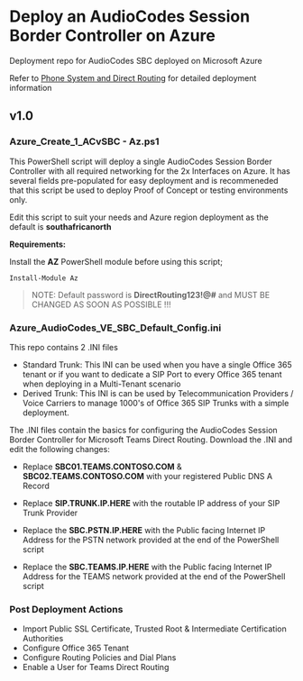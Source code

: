 # Deploy an AudioCodes Session Border Controller on Azure
Deployment repo for AudioCodes SBC deployed on Microsoft Azure

Refer to [Phone System and Direct Routing](https://docs.microsoft.com/en-us/MicrosoftTeams/direct-routing-landing-page) for detailed deployment information

## v1.0

### Azure_Create_1_ACvSBC - Az.ps1

This PowerShell script will deploy a single AudioCodes Session Border Controller with all required networking for the 2x Interfaces on Azure. It has several fields pre-populated for easy deployment and is recommeneded that this script be used to deploy Proof of Concept or testing environments only.

Edit this script to suit your needs and Azure region deployment as the default is **southafricanorth**

**Requirements:**

Install the **AZ** PowerShell module before using this script;

`Install-Module Az`

> NOTE: Default password is **DirectRouting123!@#** and MUST BE CHANGED AS SOON AS POSSIBLE !!!

### Azure_AudioCodes_VE_SBC_Default_Config.ini

This repo contains 2 .INI files
- Standard Trunk: This INI can be used when you have a single Office 365 tenant or if you want to dedicate a SIP Port to every Office 365 tenant when deploying in a Multi-Tenant scenario
- Derived Trunk: This INI is can be used by Telecommunication Providers / Voice Carriers to manage 1000's of Office 365 SIP Trunks with a simple deployment.

The .INI files contain the basics for configuring the AudioCodes Session Border Controller for Microsoft Teams Direct Routing. Download the .INI and edit the following changes:

- Replace **SBC01.TEAMS.CONTOSO.COM** & **SBC02.TEAMS.CONTOSO.COM** with your registered Public DNS A Record

- Replace **SIP.TRUNK.IP.HERE** with the routable IP address of your SIP Trunk Provider

- Replace the **SBC.PSTN.IP.HERE** with the Public facing Internet IP Address for the PSTN network provided at the end of the PowerShell script

- Replace the **SBC.TEAMS.IP.HERE** with the Public facing Internet IP Address for the TEAMS network provided at the end of the PowerShell script

### Post Deployment Actions

- Import Public SSL Certificate, Trusted Root & Intermediate Certification Authorities
- Configure Office 365 Tenant
- Configure Routing Policies and Dial Plans
- Enable a User for Teams Direct Routing
